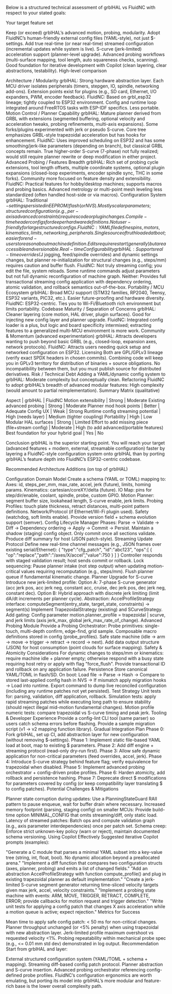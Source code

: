 Below is a structured technical assessment of grblHAL vs FluidNC with respect to your stated goals:

Your target feature set

Keep (or exceed) grblHAL’s advanced motion, probing, modularity.
Adopt FluidNC’s human-friendly external config files (YAML-style), not just $-settings.
Add true real-time (or near real-time) streamed configuration (incremental updates while system is live).
S-curve (jerk-limited) acceleration support (planner-level upgrade).
Advanced probing workflows (multi-surface mapping, tool length, auto squareness checks, scanning).
Good foundation for iterative development with Copilot (clean layering, clear abstractions, testability).
High-level comparison

Architecture / Modularity
grblHAL: Strong hardware abstraction layer. Each MCU driver isolates peripherals (timers, stepgen, IO, spindle, networking add-ons). Extension points exist for plugins (e.g., SD card, Ethernet, I/O expanders, PWM, encoder feedback).
FluidNC: Based on grbl_esp32 lineage; tightly coupled to ESP32 environment. Config and runtime loop integrated around FreeRTOS tasks with ESP-IDF specifics. Less portable.
Motion Control / Planner Capability
grblHAL: Mature planner derived from GRBL with extensions (segmented buffering, optional velocity and acceleration tweaks, probing refinements, multi-axis expansions). Some forks/plugins experimented with jerk or pseudo S-curve. Core tree emphasizes GRBL-style trapezoidal acceleration but has hooks for enhancement.
FluidNC: Uses improved scheduling on ESP32 and has some smoothing/jerk-like parameters (depending on branch), but classical GRBL concepts remain. True higher-order S-curve (7-phase) not fully realized; would still require planner rewrite or deep modification in either project.
Advanced Probing / Features Breadth
grblHAL: Rich set of probing cycle extensions, tool length offsets, multiple coordinate systems, optional plugin expansions (closed-loop experiments, encoder spindle sync, THC in some forks). Community more focused on feature density and extensibility.
FluidNC: Practical features for hobby/desktop machines; supports macros and probing basics. Advanced metrology or multi-point mesh leveling less standardized (often handled host-side or via macros).
Configuration System
grblHAL: Traditional $-settings persisted in EEPROM/flash (or NVS). Mostly scalar parameters; structured configuration (e.g., per-axis advanced constraints) requires code or plugin changes. Compile-time header configs for deeper hardware definitions. Not user-friendly for large structured configs.
FluidNC: YAML file defines pins, motors, kinematics, limits, networking, peripherals. Single source of truth loaded at boot; easier for end-users to reason about machine definition. Edits require restart (generally) but are accessible and versionable.
Real-time Configurability
grblHAL: Supports real-time overrides ($J jogging, feed/spindle overrides) and dynamic settings changes, but planner re-initialization for structural changes (e.g., steps/mm) requires caution and buffer flush.
FluidNC: Not truly streaming config; you edit the file, system reloads. Some runtime commands adjust parameters but not full dynamic reconfiguration of machine graph.
Neither: Provides full transactional streaming config application with dependency ordering, atomic validation, and rollback semantics out-of-the-box.
Portability / MCU Ecosystem
grblHAL: Broad MCU support (STM32 families, RP2040, Teensy, ESP32 variants, PIC32, etc.). Easier future-proofing and hardware diversity.
FluidNC: ESP32-centric. Ties you to Wi-Fi/Bluetooth rich environment but limits portability.
Codebase Maturity / Separation of Concerns
grblHAL: Cleaner layering (core motion, HAL driver, plugin surfaces). Good for injecting new config layer and planner upgrade.
FluidNC: Integrated config loader is a plus, but logic and board specificity intermixed; extracting features to a generalized multi-MCU environment is more work.
Community & Momentum (advanced experimentation)
grblHAL: Attracts developers wanting to push beyond basic GRBL (e.g., closed-loop, expansion axes, network protocols).
FluidNC: Attracts users needing quick setup and networked configuration on ESP32.
Licensing
Both are GPL/GPLv3 lineage (verify exact SPDX headers in chosen commits). Combining code will keep you in GPLv3 territory for distribution of binaries + source obligations. No incompatibility between them, but you must publish source for distributed derivatives.
Risk / Technical Debt
Adding a YAML/dynamic config system to grblHAL: Moderate complexity but conceptually clean.
Refactoring FluidNC to adopt grblHAL’s breadth of advanced modular features: High complexity (would amount to partial reimplementation).
Summary Matrix (qualitative)

Aspect | grblHAL | FluidNC Motion extensibility | Strong | Moderate Existing advanced probing | Strong | Moderate Planner mod hook points | Better | Adequate Config UX | Weak | Strong Runtime config streaming potential | High (needs layer) | Medium (tighter coupling) Portability | High | Low Modular HAL surfaces | Strong | Limited Effort to add missing piece (file+stream config) | Moderate | High (to add advanced/portable features) Best foundation for your hybrid goal | Yes | No

Conclusion grblHAL is the superior starting point. You will reach your target (advanced features + modern, external, streamable configuration) faster by layering a FluidNC-style configuration system onto grblHAL than by porting grblHAL’s feature depth into FluidNC’s ESP32-centric codebase.

Recommended Architecture Additions (on top of grblHAL)

Configuration Domain Model
Create a schema (YAML or TOML) mapping to:
Axes: id, steps_per_mm, max_rate, accel, jerk (future), limits, homing params.
Kinematics: cartesian/coreXY/delta (future).
IO Map: pins for step/dir/enable, coolant, spindle, probe, custom GPIO.
Motion Planner: segment buffer size, lookahead length, S-curve enable, jerk limits.
Probing Profiles: touch plate thickness, retract distances, multi-point pattern definitions.
Network/Protocol (if Ethernet/Wi-Fi plugin used).
Safety (watchdog, soft limits enable).
Provide version field + schema evolution support (semver).
Config Lifecycle Manager
Phases: Parse -> Validate -> Diff -> Dependency ordering -> Apply -> Commit -> Persist.
Maintain a shadow (staging) config object. Only commit once all sections validate.
Produce diff summary for host (JSON patch-style).
Streaming Update Protocol
Define new real-time channel messages (e.g., JSON frames over existing serial/Ethernet):
{ "type":"cfg_patch", "id":"abc123", "ops":[ { "op":"replace","path":"/axes/X/accel","value":750 } ] }
Controller responds with staged validation result; host sends commit or rollback.
Lock sequencing: Pause planner intake (not step output) when updating motion-critical values requiring recomputation (e.g., steps/mm). Flush planner queue if fundamental kinematic change.
Planner Upgrade for S-curve
Introduce new jerk-limited profile:
Option A: 7-phase S-curve generator (acc jerk pos, acc jerk neg, constant acc, cruise, dec jerk pos, dec jerk neg, constant dec).
Option B: Hybrid approach with discrete jerk limiting (limit dA/dt increments per planner cycle).
Abstraction:
AccelProfileStrategy interface: computeSegment(entry_state, target_state, constraints) -> segment(s)
Implement TrapezoidalStrategy (existing) and SCurveStrategy.
Add gating: Config parameter motion.planner_profile = trapezoidal | scurve, and jerk limits (axis jerk_max, global jerk_max_rate_of_change).
Advanced Probing Module
Provide a Probing Orchestrator:
Probe primitives: single-touch, multi-depth confirm, edge-find, grid sample.
Composable macro definitions stored in config (probe_profiles).
Safe state machine (idle -> arm -> move -> trigger -> retract -> record -> next).
Add data output structure (JSON) for host consumption (point clouds for surface mapping).
Safety & Atomicity Considerations
For dynamic changes to steps/mm or kinematics: require machine idle + planner empty; otherwise respond with a busy state requiring host retry or apply with flag "force_flush".
Provide transactional ID and rollback on any application failure.
Persistence
Store canonical YAML/TOML in flash/SD.
On boot: Load file -> Parse -> Hash -> Compare to stored last-applied config hash in NVS -> If mismatch apply migration hooks -> Load into runtime.
Export command to dump live reconciled configuration (including any runtime patches not yet persisted).
Test Strategy
Unit tests for: parsing, validation, diff application, rollback.
Simulation tests: apply rapid streaming patches while executing long path to ensure stability (should reject illegal mid-motion fundamental changes).
Motion profile numeric tests: compare trapezoidal vs S-curve timing and peak jerk.
Tooling & Developer Experience
Provide a config-lint CLI tool (same parser) so users catch schema errors before flashing.
Provide a sample migration script (v1 -> v2 mapping function library).
Gradual Integration Plan Phase 0: Fork grblHAL, set up CI, add abstraction layer for new configuration (without removing $-settings). Phase 1: Implement static file-based YAML load at boot, map to existing $ parameters. Phase 2: Add diff engine + streaming protocol (read-only dry-run first). Phase 3: Allow safe dynamic application for non-critical parameters (feed overrides, accel, jerk). Phase 4: Introduce S-curve strategy behind feature flag; verify equivalence for trapezoidal when disabled. Phase 5: Implement advanced probing orchestrator + config-driven probe profiles. Phase 6: Harden atomicity, add rollback and persistence hashing. Phase 7: Deprecate direct $ modifications for parameters covered by config (or keep compatibility layer translating $ to config patches).
Potential Challenges & Mitigations

Planner state corruption during updates: Use a PlanningStateGuard RAII pattern to pause enqueue, wait for buffer drain where necessary.
Increased memory footprint (parsing, staging config) on smaller MCUs: Provide build-time option MINIMAL_CONFIG that omits streaming/diff, only static load.
Latency of streamed patches: Batch ops and compute validation graph (e.g., axis parameter interdependencies) once per patch set.
Schema creep: Enforce strict unknown-key policy (warn or reject), maintain documented schema versioning.
Using Copilot Effectively Suggested iterative Copilot prompts (examples):

"Generate a C module that parses a minimal YAML subset into a key-value tree (string, int, float, bool). No dynamic allocation beyond a preallocated arena."
"Implement a diff function that compares two configuration structs (axes, planner, probing) and emits a list of changed fields."
"Add an abstraction AccelProfileStrategy with function compute_profile() and plug in existing trapezoidal planner as default implementation."
"Create a jerk-limited S-curve segment generator returning time-sliced velocity targets given max jerk, accel, velocity constraints."
"Implement a probing state machine with events: ARM, MOVE, TRIGGER, RETRACT, COMPLETE, ERROR; provide callbacks for motion request and trigger detection."
"Write unit tests for applying a config patch that changes X axis acceleration while a motion queue is active; expect rejection."
Metrics for Success

Mean time to apply safe config patch: < 50 ms for non-critical changes.
Planner throughput unchanged (or <5% penalty) when using trapezoidal with new abstraction layer.
Jerk-limited profile maximum overshoot vs requested velocity <1%.
Probing repeatability within mechanical probe spec (e.g., <= 0.01 mm std dev) demonstrated in log output.
Recommendation Start from grblHAL and layer:

External structured configuration system (YAML/TOML + schema + mapping).
Streaming diff-based config patch protocol.
Planner abstraction and S-curve insertion.
Advanced probing orchestrator referencing config-defined probe profiles.
FluidNC’s configuration ergonomics are worth emulating, but porting its model into grblHAL’s more modular and feature-rich base is the lower overall complexity path.
